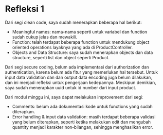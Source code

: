 # Refleksi 1
Dari segi clean code, saya sudah menerapkan beberapa hal berikut:
- Meaningful names: nama-nama seperti untuk variabel dan function sudah cukup jelas dan mewakili.
- Function: telah terdapat beberapa function untuk mendukung object oriented operations layaknya yang ada di ProductController.
- Objects and Data Structure: saya sudah menerapkan objects dan data structure, seperti list
dan object seperti Product.

Dari segi secure coding, belum ada implementasi dari authorization dan authentication, karena belum ada fitur yang memerlukan hal tersebut.
Untuk input data validation dan dan output data encoding juga belum dilakukan, dan ini menjadi refleksi untuk pengerjaan kedepannya.
Meskipun demikian, saya sudah menerapkan uuid untuk id number dari input product.

Dari modul minggu ini, saya dapat melakukan improvement dari segi:
- Comments: belum ada dokumentasi kode untuk functions yang sudah diterapkan.
- Error handling & input data validation: masih terdapat beberapa validasi yang belum diterapkan, seperti ketika melakukan edit dan mengubah
quantity menjadi karakter non-bilangan, sehingga menghasilkan error.